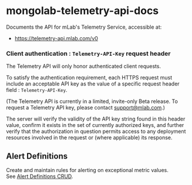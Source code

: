 # mongolab-telemetry-api-docs

Documents the API for mLab's Telemetry Service, 
accessible at:

* https://telemetry-api.mlab.com/v0


### Client authentication : `Telemetry-API-Key` request header

The Telemetry API will only honor authenticated client requests. 

To satisfy the authentication requirement, each HTTPS request must include an acceptable API key as the value of a specific request header field : `Telemetry-API-Key`.

(The Telemetry API is currently in a limited, invite-only Beta release.  To request a Telemetry API key, please contact [support@mlab.com](mailto:support@mlab.com).)

The server will verify the validity of the API key string found in this header value, confirm it exists in the set of currently authorized keys, and further verify that the authorization in question permits access to any deployment resources involved in the request or (where applicable) its response.



## Alert Definitions

Create and maintain rules for alerting on exceptional metric values.  
See [Alert Definitions CRUD](alerts.md).
